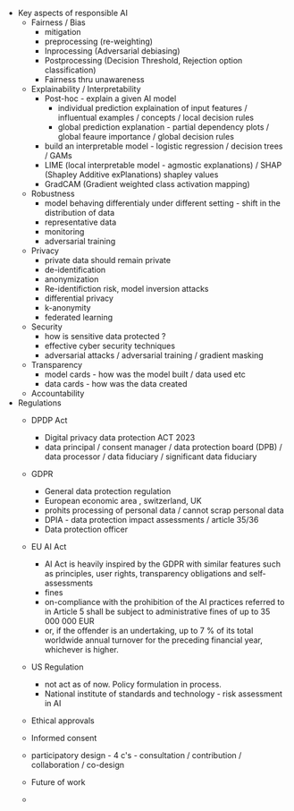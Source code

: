 - Key aspects of responsible AI
  - Fairness / Bias
    -  mitigation
      - preprocessing (re-weighting)
      - Inprocessing (Adversarial debiasing)
      - Postprocessing (Decision Threshold, Rejection option classification)
      - Fairness thru unawareness
  -  Explainability / Interpretability
      -  Post-hoc - explain a given AI model
          - individual prediction explaination of input features / influentual examples / concepts / local decision rules
          - global prediction explanation - partial dependency plots / global feaure importance / global decision rules
      - build an interpretable model - logistic regression / decision trees / GAMs
      - LIME (local interpretable model - agmostic explanations) / SHAP (Shapley Additive exPlanations) shapley values
      - GradCAM (Gradient weighted class activation mapping)
  -  Robustness
      - model behaving differentialy under different setting - shift in the distribution of data
      - representative data
      - monitoring
      - adversarial training
  -  Privacy
      - private data should remain private
      - de-identification
      - anonymization
      - Re-identifiction risk, model inversion attacks
      - differential privacy
      - k-anonymity
      - federated learning 
  -  Security
      - how is sensitive data protected ?
      - effective cyber security techniques
      - adversarial attacks / adversarial training / gradient masking  
  -  Transparency
      -  model cards - how was the model built / data used etc
      -  data cards - how was the data created
  -  Accountability
- Regulations
  -  DPDP Act
      -  Digital privacy data protection ACT 2023
      -  data principal / consent manager / data protection board (DPB) / data processor / data fiduciary / significant data fiduciary
        
  -  GDPR
      -  General data protection regulation
      -  European economic area , switzerland, UK
      -  prohits processing of personal data / cannot scrap personal data
      -  DPIA - data protection impact assessments / article 35/36
      -  Data protection officer    
  -  EU AI Act
      -  AI Act is heavily inspired by the GDPR with similar features such as principles, user rights, transparency obligations and self-assessments
      -  fines
        - on-compliance with the prohibition of the AI practices referred to in Article 5 shall be subject to administrative fines of up to 35 000 000 EUR
        - or, if the offender is an undertaking, up to 7 % of its total worldwide annual turnover for the preceding financial year, whichever is higher.
  -  US Regulation
      -  not act as of now. Policy formulation in process.
      -  National institute of standards and technology - risk assessment in AI        
  -  Ethical approvals
  -  Informed consent
  -  participatory design - 4 c's - consultation / contribution / collaboration / co-design
  -  Future of work 
  -  
